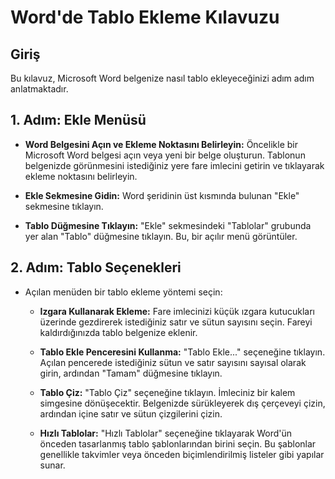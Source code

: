 # Word'de Tablo Ekleme Kılavuzu

## Giriş

Bu kılavuz, Microsoft Word belgenize nasıl tablo ekleyeceğinizi adım adım anlatmaktadır.

## 1. Adım: Ekle Menüsü

*   **Word Belgesini Açın ve Ekleme Noktasını Belirleyin:** Öncelikle bir Microsoft Word belgesi açın veya yeni bir belge oluşturun. Tablonun belgenizde görünmesini istediğiniz yere fare imlecini getirin ve tıklayarak ekleme noktasını belirleyin.

*   **Ekle Sekmesine Gidin:** Word şeridinin üst kısmında bulunan "Ekle" sekmesine tıklayın.

*   **Tablo Düğmesine Tıklayın:** "Ekle" sekmesindeki "Tablolar" grubunda yer alan "Tablo" düğmesine tıklayın. Bu, bir açılır menü görüntüler.

## 2. Adım: Tablo Seçenekleri

*   Açılan menüden bir tablo ekleme yöntemi seçin:

    *   **Izgara Kullanarak Ekleme:** Fare imlecinizi küçük ızgara kutucukları üzerinde gezdirerek istediğiniz satır ve sütun sayısını seçin. Fareyi kaldırdığınızda tablo belgenize eklenir.

    *   **Tablo Ekle Penceresini Kullanma:** "Tablo Ekle..." seçeneğine tıklayın. Açılan pencerede istediğiniz sütun ve satır sayısını sayısal olarak girin, ardından "Tamam" düğmesine tıklayın.

    *   **Tablo Çiz:** "Tablo Çiz" seçeneğine tıklayın. İmleciniz bir kalem simgesine dönüşecektir. Belgenizde sürükleyerek dış çerçeveyi çizin, ardından içine satır ve sütun çizgilerini çizin.

    *   **Hızlı Tablolar:** "Hızlı Tablolar" seçeneğine tıklayarak Word'ün önceden tasarlanmış tablo şablonlarından birini seçin. Bu şablonlar genellikle takvimler veya önceden biçimlendirilmiş listeler gibi yapılar sunar.